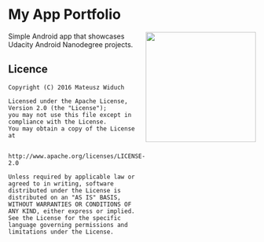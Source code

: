 # My App Portfolio
<img src="https://cloud.githubusercontent.com/assets/15446842/14937964/1c50a9bc-0f0e-11e6-8f4c-4ff0c803aaba.png" width="224" align= "right"/>
Simple Android app that showcases Udacity Android Nanodegree projects.

## Licence
```
Copyright (C) 2016 Mateusz Widuch

Licensed under the Apache License, Version 2.0 (the "License");
you may not use this file except in compliance with the License.
You may obtain a copy of the License at

    http://www.apache.org/licenses/LICENSE-2.0
  
Unless required by applicable law or agreed to in writing, software
distributed under the License is distributed on an "AS IS" BASIS,
WITHOUT WARRANTIES OR CONDITIONS OF ANY KIND, either express or implied.
See the License for the specific language governing permissions and
limitations under the License.
```
